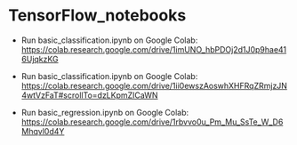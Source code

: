 # TensorFlow_notebooks

- Run basic_classification.ipynb on Google Colab:
https://colab.research.google.com/drive/1imUNO_hbPDOj2d1J0p9hae416UjqkzKG

- Run basic_classification.ipynb on Google Colab:
https://colab.research.google.com/drive/1ii0ewszAoswhXHFRqZRmjzJN4wtVzFaT#scrollTo=dzLKpmZICaWN

- Run basic_regression.ipynb on Google Colab:
https://colab.research.google.com/drive/1rbvvo0u_Pm_Mu_SsTe_W_D6Mhqvl0d4Y
